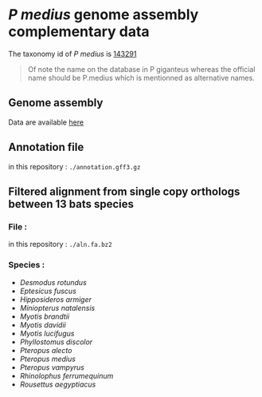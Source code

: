 # *P medius* genome assembly complementary data

The taxonomy id of *P medius* is [143291](https://www.ebi.ac.uk/ena/data/view/Taxon:143291)

> Of note the name on the database in P giganteus whereas the official name should be P.medius which is mentionned as alternative names.

## Genome assembly

Data are available [here](https://www.ebi.ac.uk/ena/data/view/GCA_902729225)

## Annotation file

in this repository : `./annotation.gff3.gz`

## Filtered alignment from single copy orthologs between 13 bats species

### File :

in this repository : `./aln.fa.bz2`

### Species : 

- *Desmodus rotundus*
- *Eptesicus fuscus*
- *Hipposideros armiger*
- *Miniopterus natalensis*
- *Myotis brandtii*
- *Myotis davidii*
- *Myotis lucifugus*
- *Phyllostomus discolor*
- *Pteropus alecto*
- *Pteropus medius*
- *Pteropus vampyrus*
- *Rhinolophus ferrumequinum*
- *Rousettus aegyptiacus*

